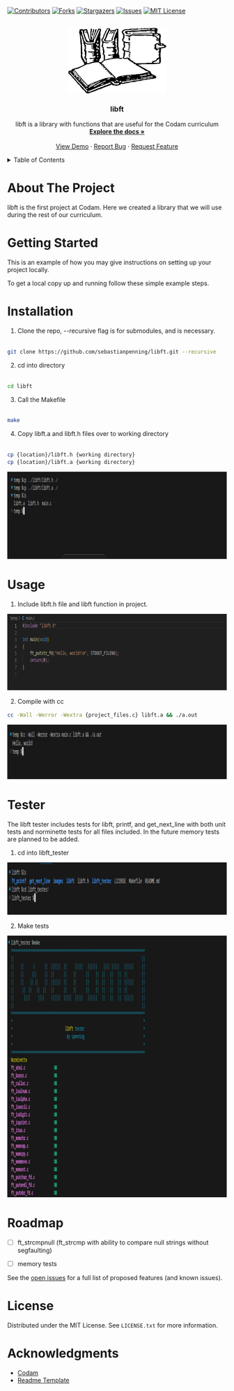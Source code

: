 <!-- PROJECT SHIELDS -->

[![Contributors][contributors-shield]][contributors-url]
[![Forks][forks-shield]][forks-url]
[![Stargazers][stars-shield]][stars-url]
[![Issues][issues-shield]][issues-url]
[![MIT License][license-shield]][license-url]


<!-- https://stackoverflow.com/questions/30863422/doxygen-how-to-embed-images-on-main-page-for-all-output-formats -->
<!-- https://stackoverflow.com/questions/30863422/doxygen-how-to-embed-images-on-main-page-for-all-output-formats
 -->

<!-- DOXYGEN -->
<span style="display:none">\image html logo.png  \cond </span>
<!-- PROJECT LOGO -->
<br />
<div align="center">
  <a href="https://github.com/sebastianpenning/libft">
    <img src="resources/images/logo.png" alt="Logo" width="225" height="150">
  </a>
  <!-- DOXYGEN -->
  <span style="display:none">\endcond </span>
  <h3 align="center">libft</h3>

  <p align="center">
    libft is a library with functions that are useful for the Codam curriculum
    <br />
    <a href="https://github.com/sebastianpenning/libft"><strong>Explore the docs »</strong></a>
    <br />
    <br />
    <a href="https://github.com/sebastianpenning/libft">View Demo</a>
    ·
    <a href="https://github.com/sebastianpenning/libft/issues">Report Bug</a>
    ·
    <a href="https://github.com/sebastianpenning/libft/issues">Request Feature</a>
  </p>
</div>


<!-- TABLE OF CONTENTS -->

<details>
<summary>Table of Contents</summary>
<ol>
<li>
<a  href="#about-the-project">About The Project</a>
<ul>
<li><a  href="#built-with">Built With</a></li>
</ul>
</li>
<li>
<a  href="#getting-started">Getting Started</a>
<ul>
<li><a  href="#installation">Installation</a></li>
</ul>
</li>
<li><a  href="#usage">Usage</a></li>
<li><a  href="#roadmap">Roadmap</a></li>
<li><a  href="#license">License</a></li>
<li><a  href="#acknowledgments">Acknowledgments</a></li>
</ol>
</details>


# About The Project

  
libft is the first project at Codam. Here we created a library that we will use during the rest of our curriculum.  


# Getting Started

This is an example of how you may give instructions on setting up your project locally.

To get a local copy up and running follow these simple example steps.


# Installation
1. Clone the repo, --recursive flag is for submodules, and is necessary.


```sh

git clone https://github.com/sebastianpenning/libft.git --recursive

```
2. cd into directory

```sh

cd libft

```

3. Call the Makefile 

```sh

make

```

4. Copy libft.a and libft.h files over to working directory

```sh

cp {location}/libft.h {working directory}
cp {location}/libft.a {working directory}

```

<a href="https://github.com/sebastianpenning/libft">
  <img src="resources/images/make_libft.png" alt="make_libft" width="1100" height="200">
</a>

# Usage

1. Include libft.h file and libft function in project.

<a href="https://github.com/sebastianpenning/libft">
  <img src="resources/images/include_libft.png" alt="include_libft" width="800" height="175">
</a>


2. Compile with cc

```sh
cc -Wall -Werror -Wextra {project_files.c} libft.a && ./a.out
```

<a href="https://github.com/sebastianpenning/libft">
  <img src="resources/images/compile_libft.png" alt="compile_libft" width="1100" height="125">
</a>



# Tester

The libft tester includes tests for libft, printf, and get_next_line with both unit tests and norminette
tests for all files included. In the future memory tests are planned to be added.

1. cd into libft_tester

<a href="https://github.com/sebastianpenning/libft">
  <img src="resources/images/tester_1.png" alt="include_libft" width="1100" height="120">
</a>

2. Make tests

<a href="https://github.com/sebastianpenning/libft">
  <img src="resources/images/tester_2.png" alt="include_libft" width="1100" height="600">
</a>

# Roadmap

- [ ] ft_strcmpnull (ft_strcmp with ability to compare null strings without segfaulting)
- [ ] memory tests


See the [open issues](https://github.com/sebastianpenning/libft/issues) for a full list of proposed features (and known issues).

# License

Distributed under the MIT License. See `LICENSE.txt` for more information.

 
# Acknowledgments

* [Codam](https://www.codam.nl/about-codam) 
* [Readme Template](https://github.com/othneildrew/Best-README-Template/tree/master)


<!-- MARKDOWN LINKS & resources/IMAGES -->

<!-- https://www.markdownguide.org/basic-syntax/#reference-style-links -->

[contributors-shield]: https://img.shields.io/github/contributors/sebastianpenning/libft.svg?style=for-the-badge

[contributors-url]: https://github.com/sebastianpenning/libft/graphs/contributors

[forks-shield]: https://img.shields.io/github/forks/sebastianpenning/libft.svg?style=for-the-badge

[forks-url]: https://github.com/sebastianpenning/libft/network/members

[stars-shield]: https://img.shields.io/github/stars/sebastianpenning/libft.svg?style=for-the-badge

[stars-url]: https://github.com/sebastianpenning/libft/stargazers

[issues-shield]: https://img.shields.io/github/issues/sebastianpenning/libft.svg?style=for-the-badge

[issues-url]: https://github.com/sebastianpenning/libft/issues

[license-shield]: https://img.shields.io/github/license/sebastianpenning/libft.svg?style=for-the-badge

[license-url]: https://github.com/sebastianpenning/libft/blob/main/LICENSE

[C]:https://img.shields.io/badge/-c-black?logo=c&style=social

[C-url]: https://www.learn-c.org/
  


